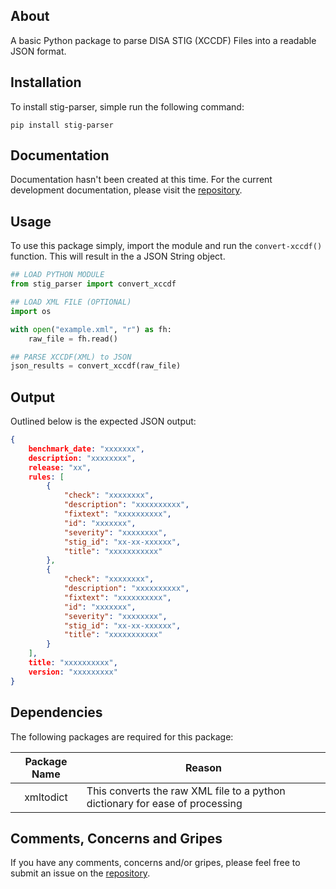 ## About

A basic Python package to parse DISA STIG (XCCDF) Files into a readable JSON format.

## Installation

To install stig-parser, simple run the following command:

`pip install stig-parser`

## Documentation

Documentation hasn't been created at this time. For the current development documentation, please visit the [repository](https://github.com/pkeech/stig_parser).

## Usage

To use this package simply, import the module and run the `convert-xccdf()` function. This will result in the a JSON String object. 

``` python
## LOAD PYTHON MODULE
from stig_parser import convert_xccdf

## LOAD XML FILE (OPTIONAL)
import os

with open("example.xml", "r") as fh:
    raw_file = fh.read()

## PARSE XCCDF(XML) to JSON
json_results = convert_xccdf(raw_file)

```

## Output

Outlined below is the expected JSON output:

``` json
{
    benchmark_date: "xxxxxxx",
    description: "xxxxxxxx",
    release: "xx",
    rules: [
        {
            "check": "xxxxxxxx", 
            "description": "xxxxxxxxxx", 
            "fixtext": "xxxxxxxxxx", 
            "id": "xxxxxxx", 
            "severity": "xxxxxxxx", 
            "stig_id": "xx-xx-xxxxxx", 
            "title": "xxxxxxxxxxx"
        },
        {
            "check": "xxxxxxxx", 
            "description": "xxxxxxxxxx", 
            "fixtext": "xxxxxxxxxx", 
            "id": "xxxxxxx", 
            "severity": "xxxxxxxx", 
            "stig_id": "xx-xx-xxxxxx", 
            "title": "xxxxxxxxxxx"
        }
    ],
    title: "xxxxxxxxxx",
    version: "xxxxxxxxx"
}
```


## Dependencies

The following packages are required for this package:

| Package Name | Reason |
| :---: | --- |
| xmltodict | This converts the raw XML file to a python dictionary for ease of processing |

## Comments, Concerns and Gripes

If you have any comments, concerns and/or gripes, please feel free to submit an issue on the [repository](https://github.com/pkeech/stig_parser).